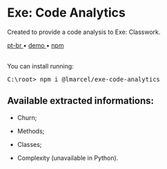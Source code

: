 <div valing="top">
  <h1><span>Exe:</span> Code Analytics</h1>
  <p>Created to provide a code analysis to Exe: Classwork.</p>
  <nav>
    <div id="repository-buttons"/>
    <a class="navigation-link disabled" href="https://github.com/L-Marcel/exe-code-analytics/blob/main/README.md" target="__blank__">
      pt-br
    </a>
    <span class="disabled">•</span>
    <a class="navigation-link" href="https://exe-code-analytics-playground.vercel.app" target="__blank__">
      demo
    </a>
    <span>•</span>
    <a class="navigation-link" href="https://www.npmjs.com/package/@lmarcel/exe-code-analytics" target="__blank__">
      npm
    </a>
  </nav>
</div>

<br/>

<p>You can install running:</p>
<pre>
C:\root> <span>npm</span> i @lmarcel/exe-code-analytics
</pre>


<div id="grid"> 
  <div id="grid-item">
    <h2>Available <span>extracted</span> informations:</h2>
    <ul>
      <li id="checked"><p>Churn;</p></li>
      <li id="checked"><p>Methods;</p></li>
      <li id="checked"><p>Classes;</p></li>
      <li id="checked"><p>Complexity (<span>unavailable in Python</span>).</p></li>
    </ul>
  </div>
</div>

